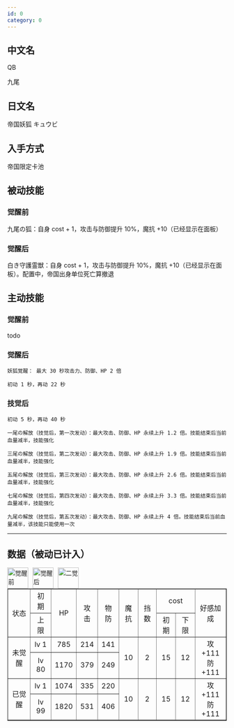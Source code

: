 ```yaml
---
id: 0
category: 0
---
```


## 中文名

QB

九尾

## 日文名

帝国妖狐 キュウビ

## 入手方式

帝国限定卡池

## 被动技能

### 觉醒前

九尾の狐：自身 cost + 1，攻击与防御提升 10%，魔抗 +10（已经显示在面板）

### 觉醒后

白き守護霊獣：自身 cost + 1，攻击与防御提升 10%，魔抗 +10（已经显示在面板）。配置中，帝国出身单位死亡算撤退

## 主动技能

### 觉醒前

todo

### 觉醒后

    妖狐覚醒： 最大 30 秒攻击力、防御、HP 2 倍

    初动 1 秒，再动 22 秒

### 技觉后

    初动 5 秒，再动 40 秒

    一尾の解放（技觉后，第一次发动）：最大攻击、防御、HP 永续上升 1.2 倍。技能结束后当前血量减半，技能强化

    三尾の解放（技觉后，第二次发动）：最大攻击、防御、HP 永续上升 1.9 倍。技能结束后当前血量减半，技能强化

    五尾の解放（技觉后，第三次发动）：最大攻击、防御、HP 永续上升 2.6 倍。技能结束后当前血量减半，技能强化

    七尾の解放（技觉后，第四次发动）：最大攻击、防御、HP 永续上升 3.3 倍。技能结束后当前血量减半，技能强化

    九尾の解放（技觉后，第五次发动）：最大攻击、防御、HP 永续上升 4 倍。技能结束后当前血量减半，该技能只能使用一次

---

## 数据（被动已计入）

<img src="../../favicon.ico" width="48px" height="48px" style="margin-right: 10px; float: left;" alt="觉醒前" data-before-awaken-img />
<img src="../../favicon.ico" width="48px" height="48px" style="margin-right: 10px; float: left;" alt="觉醒后" data-after-awaken-img />
<img src="../../favicon.ico" width="48px" height="48px" style="float: left;" alt="二觉" data-twice-awaken-img />

<table style="width: 100%; text-align: center;" border="1">
  <tr>
    <td rowspan="2">状态</td>
    <td>初期</td>
    <td rowspan="2">HP</td>
    <td rowspan="2">攻击</td>
    <td rowspan="2">物防</td>
    <td rowspan="2">魔抗</td>
    <td rowspan="2">挡数</td>
    <td colspan="2">cost</td>
    <td rowspan="2">好感加成</td>
  </tr>
  <tr>
    <td>上限</td>
    <td>初期</td>
    <td>下限</td>
  </tr>
  <tr>
    <td rowspan="2">未觉醒</td>
    <td>lv 1</td>
    <td data-before-hp>785</td>
    <td data-before-attack>214</td>
    <td data-before-pd>141</td>
    <td rowspan="2" data-before-mk>10</td>
    <td rowspan="2" data-before-block>2</td>
    <td rowspan="2" data-before-cost-upper-limit>15</td>
    <td rowspan="2" data-before-cost-lower-limit>12</td>
    <td rowspan="2" data-before-reward-point>
      攻 +111
      <br />
      防 +111
    </td>
  </tr>
  <tr>
    <td>lv 80</td>
    <td>1170</td>
    <td>379</td>
    <td>249</td>
  </tr>
  <tr>
    <td rowspan="2">已觉醒</td>
    <td>lv 1</td>
    <td data-after-hp>1074</td>
    <td data-after-attack>335</td>
    <td data-after-pd>220</td>
    <td rowspan="2" data-after-mk>10</td>
    <td rowspan="2" data-after-block>2</td>
    <td rowspan="2" data-after-cost-upper-limit>15</td>
    <td rowspan="2" data-after-cost-lower-limit>12</td>
    <td rowspan="2" data-after-reward-point>
      攻 +111
      <br />
      防 +111
    </td>
  </tr>
  <tr>
    <td>lv 99</td>
    <td>1820</td>
    <td>531</td>
    <td>406</td>
  </tr>
</table>
